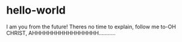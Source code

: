 # hello-world
I am you from the future! Theres no time to explain, follow me to-OH CHRIST, AHHHHHHHHHHHHHHHHH...........
